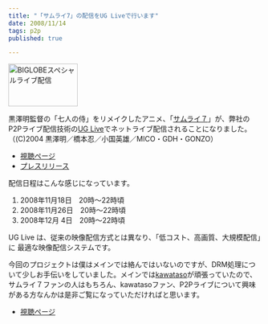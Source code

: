 ```yaml
---
title: "「サムライ7」の配信をUG Liveで行います"
date: 2008/11/14
tags: p2p
published: true

---
```


<p><a href="http://broadband.biglobe.ne.jp/live/" title="BIGLOBEスペシャルライブ配信 by katsuma, on Flickr"><img src="http://farm4.static.flickr.com/3025/3028070423_bd6b6a6ba8_o.gif" width="138" height="85" alt="BIGLOBEスペシャルライブ配信" /></a></p>

<p>黒澤明監督の「七人の侍」をリメイクしたアニメ、「<a href="http://broadband.biglobe.ne.jp/live/">サムライ７</a>」が、弊社のP2Pライブ配信技術の<a href="http://www.utagoe.com/jp/technology/grid/live/index.html">UG Live</a>でネットライブ配信されることになりました。（(C)2004 黒澤明／橋本忍／小国英雄／MICO・GDH・GONZO）</p>

<p><ul>
<li><a href="http://broadband.biglobe.ne.jp/live/">視聴ページ</a></li>
<li><a href="http://www.biglobe.co.jp/press/2008/1111-1.html">プレスリリース</a></li></ul></p>

<p>配信日程はこんな感じになっています。</p>

<p><ol>
<li>2008年11月18日　20時～22時頃</li>
<li>2008年11月26日　20時～22時頃</li>
<li>2008年12月 4日　20時～22時頃</li>
</ol></p>

<p>UG Live は、従来の映像配信方式とは異なり、「低コスト、高画質、大規模配信」に
最適な映像配信システムです。</p>

<p>今回のプロジェクトは僕はメインでは絡んではいないのですが、DRM処理について少しお手伝いをしていました。メインでは<a href="http://d.kawataso.net/">kawataso</a>が頑張っていたので、サムライ７ファンの人はもちろん、kawatasoファン、P2Pライブについて興味がある方なんかは是非ご覧になっていただければと思います。</p>

<p><ul><li>
<a href="http://broadband.biglobe.ne.jp/live/">視聴ページ</a>
</li></ul></p>


